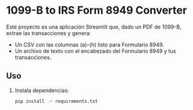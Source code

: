 # 1099-B to IRS Form 8949 Converter

Este proyecto es una aplicación Streamlit que, dado un PDF de 1099-B, extrae las transacciones y genera:
- Un CSV con las columnas (a)–(h) listo para Formulario 8949.
- Un archivo de texto con el encabezado del Formulario 8949 y tus transacciones.

## Uso

1. Instala dependencias:
   ```bash
   pip install -r requirements.txt
